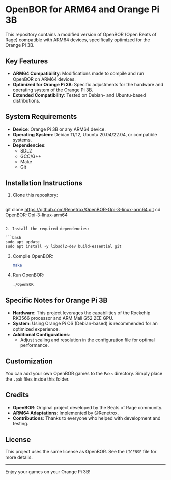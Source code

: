# OpenBOR for ARM64 and Orange Pi 3B

This repository contains a modified version of OpenBOR (Open Beats of Rage) compatible with ARM64 devices, specifically optimized for the Orange Pi 3B.

## Key Features

- **ARM64 Compatibility**: Modifications made to compile and run OpenBOR on ARM64 devices.
- **Optimized for Orange Pi 3B**: Specific adjustments for the hardware and operating system of the Orange Pi 3B.
- **Extended Compatibility**: Tested on Debian- and Ubuntu-based distributions.

## System Requirements

- **Device**: Orange Pi 3B or any ARM64 device.
- **Operating System**: Debian 11/12, Ubuntu 20.04/22.04, or compatible systems.
- **Dependencies**:
  - SDL2
  - GCC/G++
  - Make
  - Git

## Installation Instructions

1. Clone this repository:

   ```bash
  git clone https://github.com/Renetrox/OpenBOR-Opi-3-linux-arm64.git
   cd OpenBOR-Opi-3-linux-arm64
   ```

2. Install the required dependencies:

   ```bash
   sudo apt update
   sudo apt install -y libsdl2-dev build-essential git
   ```

3. Compile OpenBOR:

   ```bash
   make
   ```

4. Run OpenBOR:

   ```bash
   ./OpenBOR
   ```

## Specific Notes for Orange Pi 3B

- **Hardware**: This project leverages the capabilities of the Rockchip RK3566 processor and ARM Mali G52 2EE GPU.
- **System**: Using Orange Pi OS (Debian-based) is recommended for an optimized experience.
- **Additional Configurations**:
  - Adjust scaling and resolution in the configuration file for optimal performance.

## Customization

You can add your own OpenBOR games to the `Paks` directory. Simply place the `.pak` files inside this folder.

## Credits

- **OpenBOR**: Original project developed by the Beats of Rage community.
- **ARM64 Adaptations**: Implemented by @Renetrox.
- **Contributions**: Thanks to everyone who helped with development and testing.

## License

This project uses the same license as OpenBOR. See the `LICENSE` file for more details.

---

Enjoy your games on your Orange Pi 3B!
